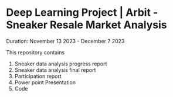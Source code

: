 # Deep Learning Project | Arbit - Sneaker Resale Market Analysis
Duration: November 13 2023 - December 7 2023

This repository contains
1. Sneaker data analysis progress report
2. Sneaker data analysis final report
3. Participation report
4. Power point Presentation
5. Code
